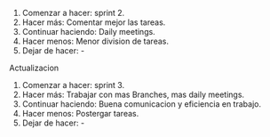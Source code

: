 1. Comenzar a hacer: sprint 2.
2. Hacer más: Comentar mejor las tareas.
3. Continuar haciendo: Daily meetings.
4. Hacer menos: Menor division de tareas.
5. Dejar de hacer: -

Actualizacion
1. Comenzar a hacer: sprint 3.
2. Hacer más: Trabajar con mas Branches, mas daily meetings.
3. Continuar haciendo: Buena comunicacion y eficiencia en trabajo. 
4. Hacer menos: Postergar tareas.
5. Dejar de hacer: -